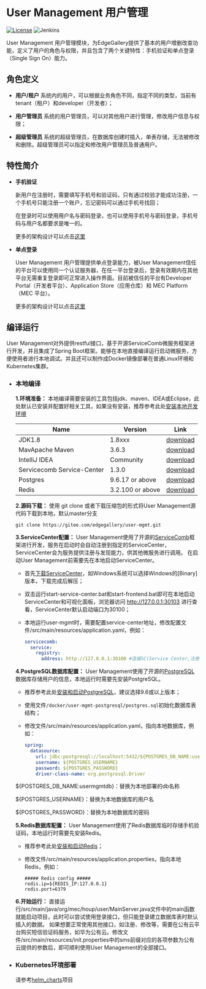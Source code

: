 # User Management 用户管理

[![License](https://img.shields.io/badge/License-Apache%202.0-blue.svg)](https://opensource.org/licenses/Apache-2.0)
![Jenkins](https://img.shields.io/jenkins/build?jobUrl=http://jenkins.edgegallery.org/view/GITEE-MEC-PLATFORM-BUILD/job/user-mgmt-docker-master-daily/)

  User Management 用户管理模块，为EdgeGallery提供了基本的用户增删改查功能，定义了用户的角色与权限，并且包含了两个关键特性：手机验证和单点登录（Single Sign On）能力。

## 角色定义

- **用户/租户** 系统内的用户，可以根据业务角色不同，指定不同的类型，当前有tenant（租户）和developer（开发者）；

- **用户管理员** 系统的用户管理员，可以对其他用户进行管理，修改用户信息与权限；

- **超级管理员** 系统的超级管理员，在数据库创建时插入，单表存储，无法被修改和删除。超级管理员可以指定和修改用户管理员及普通用户。

## 特性简介

- **手机验证**

  新用户在注册时，需要填写手机号和验证码，只有通过校验才能成功注册，一个手机号只能注册一个账户，忘记密码可以通过手机号找回；
  
  在登录时可以使用用户名与密码登录，也可以使用手机号与密码登录，手机号码与用户名都要求是唯一的。
  
  更多的架构设计可以点击[这里](http://docs.edgegallery.org/en/latest/)

- **单点登录**

  User Management 用户管理提供单点登录能力，被User Management信任的平台可以使用同一个认证服务器，在任一平台登录后，登录有效期内在其他平台无需重复登录即可正常进入操作界面。目前被信任的平台有Developer Portal（开发者平台）、Application Store（应用仓库）和 MEC Platform（MEC 平台）。
  
  更多的架构设计可以点击[这里](http://docs.edgegallery.org/en/latest/)

## 编译运行

  User Management对外提供restful接口，基于开源ServiceComb微服务框架进行开发，并且集成了Spring Boot框架。能够在本地直接编译运行启动微服务，方便使用者进行本地调试。并且还可以制作成Docker镜像部署在普通Linux环境和Kubernetes集群。

- ### 本地编译

  **1.环境准备：** 本地编译需要安装的工具包括jdk、maven、IDEA或Eclipse，此处默认已安装并配置好相关工具，如果没有安装，推荐参考此处[安装本地开发环境](https://docs.servicecomb.io/java-chassis/zh_CN/start/development-environment/)

  |  Name     | Version   | Link |
  |  ----     | ----  |  ---- |
  | JDK1.8 |1.8xxx | [download](https://www.oracle.com/java/technologies/javase-jdk8-downloads.html)
  | MavApache Maven |3.6.3 | [download](https://maven.apache.org/download.cgi)
  | IntelliJ IDEA |Community |[download](https://www.jetbrains.com/idea/download/)
  | Servicecomb Service-Center    | 1.3.0 | [download](https://servicecomb.apache.org/cn/release/service-center-downloads/)
  | Postgres  | 9.6.17 or above |   [download](https://www.enterprisedb.com/downloads/postgres-postgresql-downloads)
  | Redis  | 3.2.100 or above | [download](https://github.com/microsoftarchive/redis/releases) |
  
  **2.源码下载：** 使用 git clone 或者下载压缩包的形式将User Management源代码下载到本地，默认master分支
  ```
  git clone https://gitee.com/edgegallery/user-mgmt.git
  ```
  
  **3.ServiceCenter配置：** User Management使用了开源的[ServiceComb](https://servicecomb.apache.org/)框架进行开发，服务在启动时会自动注册到指定的ServiceCenter，ServiceCenter会为服务提供注册与发现能力，供其他微服务进行调用。
  在启动User Management前需要先在本地启动ServiceCenter。
  
  - 首先[下载ServiceCenter](https://servicecomb.apache.org/cn/release/service-center-downloads/)，如Windows系统可以选择Windows的[Binary]版本，下载完成后解压；
  
  - 双击运行start-service-center.bat和start-frontend.bat即可在本地启动ServiceCenter和可视化面板，浏览器访问 http://127.0.0.1:30103 进行查看，ServiceCenter默认启动端口为30100；
  
  - 本地运行user-mgmt时，需要配置service-center地址，修改配置文件/src/main/resources/application.yaml，例如：
  
    ```yaml
    servicecomb:
      service:
        registry:
          address: http://127.0.0.1:30100 #连接SC(Service Center,注册中心)的地址
    ```
   
  **4.PostgreSQL数据库配置：** User Management使用了开源的[PostgreSQL](https://www.postgresql.org/)数据库存储用户的信息，本地运行时需要先安装PostgreSQL。
  
  - 推荐参考此处[安装和启动PostgreSQL](https://www.runoob.com/postgresql/windows-install-postgresql.html)，建议选择9.6或以上版本；
  
  - 使用文件`/docker/user-mgmt-postgresql/postgres.sql`初始化数据库表结构；
  
  - 修改文件/src/main/resources/application.yaml，指向本地数据库，例如：
  
    ```yaml
    spring:
      datasource:
        url: jdbc:postgresql://localhost:5432/${POSTGRES_DB_NAME:usermgmtdb}
        username: ${POSTGRES_USERNAME}
        password: ${POSTGRES_PASSWORD}
        driver-class-name: org.postgresql.Driver
    ```
  ${POSTGRES_DB_NAME:usermgmtdb}：替换为本地部署的db名称

  ${POSTGRES_USERNAME}：替换为本地数据库的用户名

  ${POSTGRES_PASSWORD}：替换为本地数据库的密码
  
  **5.Redis数据库配置：** User Management使用了Redis数据库临时存储手机验证码，本地运行时需要先安装Redis。
  
  - 推荐参考此处[安装和启动Redis](https://www.runoob.com/redis/redis-install.html)；
  
  - 修改文件/src/main/resources/application.properties，指向本地Redis，例如：
  
    ```properties
    ##### Redis config #####
    redis.ip=${REDIS_IP:127.0.0.1}
    redis.port=6379
    ```
  
  **6.开始运行：** 直接运行/src/main/java/org/mec/houp/user/MainServer.java文件中的main函数就能启动项目，此时可以尝试使用登录接口，但只能登录建立数据库表时默认插入的数据。
  如果想要正常使用其他接口，如注册、修改等，需要在公有云平台购买短信验证码服务，如华为公有云。修改文件/src/main/resources/init.properties中的sms前缀对应的各项参数为公有云提供的参数后，即可顺利使用User Management的全部接口。
  
- ### Kubernetes环境部署

  请参考[helm_charts](https://gitee.com/edgegallery/helm-charts/tree/master/edgegallery)项目
  
  
